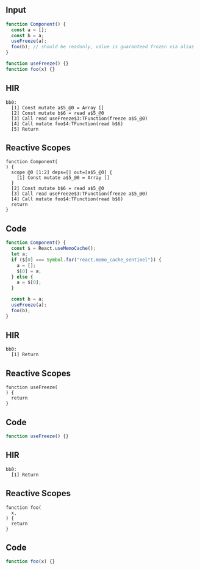 
## Input

```javascript
function Component() {
  const a = [];
  const b = a;
  useFreeze(a);
  foo(b); // should be readonly, value is guaranteed frozen via alias
}

function useFreeze() {}
function foo(x) {}

```

## HIR

```
bb0:
  [1] Const mutate a$5_@0 = Array []
  [2] Const mutate b$6 = read a$5_@0
  [3] Call read useFreeze$3:TFunction(freeze a$5_@0)
  [4] Call mutate foo$4:TFunction(read b$6)
  [5] Return
```

## Reactive Scopes

```
function Component(
) {
  scope @0 [1:2] deps=[] out=[a$5_@0] {
    [1] Const mutate a$5_@0 = Array []
  }
  [2] Const mutate b$6 = read a$5_@0
  [3] Call read useFreeze$3:TFunction(freeze a$5_@0)
  [4] Call mutate foo$4:TFunction(read b$6)
  return
}

```

## Code

```javascript
function Component() {
  const $ = React.useMemoCache();
  let a;
  if ($[0] === Symbol.for("react.memo_cache_sentinel")) {
    a = [];
    $[0] = a;
  } else {
    a = $[0];
  }

  const b = a;
  useFreeze(a);
  foo(b);
}

```
## HIR

```
bb0:
  [1] Return
```

## Reactive Scopes

```
function useFreeze(
) {
  return
}

```

## Code

```javascript
function useFreeze() {}

```
## HIR

```
bb0:
  [1] Return
```

## Reactive Scopes

```
function foo(
  x,
) {
  return
}

```

## Code

```javascript
function foo(x) {}

```
      